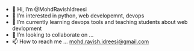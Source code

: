- 👋 Hi, I’m @MohdRavishIdreesi
- 👀 I’m interested in python, web developemnt, devops 
- 🌱 I’m currently learning devops tools and teaching students about web devlopment
- 💞️ I’m looking to collaborate on ...
- 📫 How to reach me ... mohd.ravish.idreesi@gmail.com

<!---
MohdRavishIdreesi/MohdRavishIdreesi is a ✨ special ✨ repository because its `README.md` (this file) appears on your GitHub profile.
You can click the Preview link to take a look at your changes.
--->
